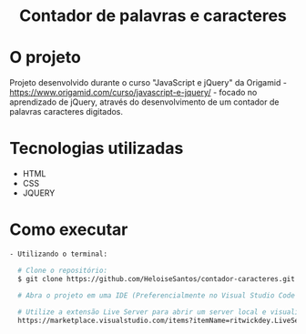 <h1 align="center">Contador de palavras e caracteres</h1>

# O projeto
Projeto desenvolvido durante o curso "JavaScript e jQuery" da Origamid - https://www.origamid.com/curso/javascript-e-jquery/ -
focado no aprendizado de jQuery, através do desenvolvimento de um contador de palavras caracteres digitados.

# Tecnologias utilizadas
- HTML
- CSS
- JQUERY

# Como executar
```bash
- Utilizando o terminal:

  # Clone o repositório: 
  $ git clone https://github.com/HeloiseSantos/contador-caracteres.git

  # Abra o projeto em uma IDE (Preferencialmente no Visual Studio Code para utilizar a extensão abaixo)
  
  # Utilize a extensão Live Server para abrir um server local e visualizar a tela do projeto
  https://marketplace.visualstudio.com/items?itemName=ritwickdey.LiveServer
```
